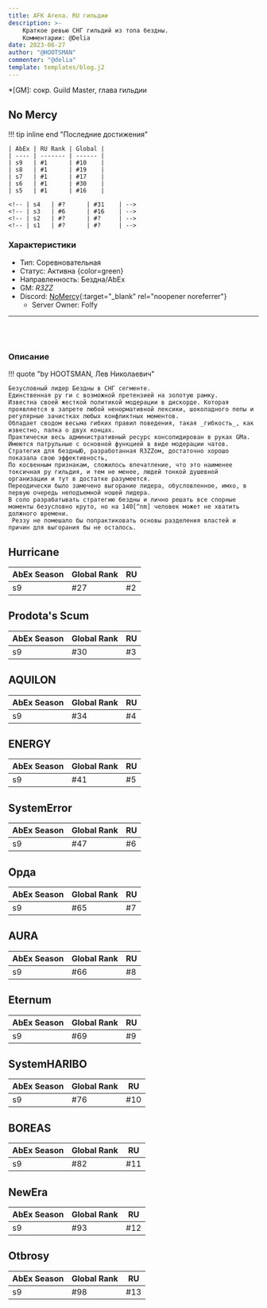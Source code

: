 ```yaml
---
title: AFK Arena. RU гильдии
description: >-
    Краткое ревью СНГ гильдий из топа бездны.
    Комментарии: @Delia 
date: 2023-06-27
author: "@HOOTSMAN"
commenter: "@delia"
template: templates/blog.j2
---
```


*[GM]: сокр. Guild Master, глава гильдии

## No Mercy

!!! tip inline end "Последние достижения"

    | AbEx | RU Rank | Global |
    | ---- | ------- | ------ |
    | s9   | #1      | #10    |
    | s8   | #1      | #19    |
    | s7   | #1      | #17    |
    | s6   | #1      | #30    |
    | s5   | #1      | #16    |

    <!-- | s4   | #?      | #31    | -->
    <!-- | s3   | #6      | #16    | -->
    <!-- | s2   | #?      | #?     | -->
    <!-- | s1   | #?      | #?     | -->

### Характеристики

- Тип: Соревновательная
- Статус: Активна {color=green}
- Направленность: Бездна/AbEx
- GM: _R3ZZ_
- Discord: [NoMercy][1]{:target="\_blank" rel="noopener noreferrer"}
  - Server Owner: Folfy

***
<br>
<br>

### Описание

!!! quote "by HOOTSMAN, Лев Николаевич"

    Безусловный лидер Бездны в СНГ сегменте.
    Единственная ру ги с возможной претензией на золотую рамку.
    Известна своей жесткой политикой модерации в дискорде. Которая проявляется в запрете любой ненормативной лексики, шоколадного пепы и регулярные зачистках любых конфликтных моментов.
    Обладает сводом весьма гибких правил поведения, такая _гибкость_, как известно, палка о двух концах.
    Практически весь административный ресурс консолидирован в руках GMa. Имеются патрульные с основной функцией в виде модерации чатов.
    Стратегия для бездныЮ, разработанная R3ZZом, достаточно хорошо показала свою эффективность,
    По косвенным признакам, сложилось впечатление, что это наименее токсичная ру гильдия, и тем не менее, людей тонкой душевной организации и тут в достатке разумеется.
    Переодически было замечено выгорание лидера, обусловленное, имхо, в первую очередь неподъемной ношей лидера.
    В соло разрабатывать стратегию бездны и лично решать все спорные моменты безусловно круто, но на 140[^nm] человек может не хватить должного времени.
     Реззу не помешало бы попрактиковать основы разделения властей и причин для выгорания бы не осталось.

[^nm]: Внутренний чат на 2 ги совместно с АВШ. HOOTtorok

## Hurricane

| AbEx Season | Global Rank | RU  |
| ----------- | ----------- | --- |
| s9           | #27         | #2  |

## Prodota's Scum

| AbEx Season | Global Rank | RU  |
| ----------- | ----------- | --- |
| s9           | #30         | #3  |

## AQUILON

| AbEx Season | Global Rank | RU  |
| ----------- | ----------- | --- |
| s9           | #34         | #4  |

## ENERGY

| AbEx Season | Global Rank | RU  |
| ----------- | ----------- | --- |
| s9           | #41         | #5  |

## SystemError

| AbEx Season | Global Rank | RU  |
| ----------- | ----------- | --- |
| s9           | #47         | #6  |

## Орда

| AbEx Season | Global Rank | RU  |
| ----------- | ----------- | --- |
| s9           | #65         | #7  |

## AURA

| AbEx Season | Global Rank | RU  |
| ----------- | ----------- | --- |
| s9           | #66         | #8  |

## Eternum

| AbEx Season | Global Rank | RU  |
| ----------- | ----------- | --- |
| s9           | #69         | #9  |

## SystemHARIBO

| AbEx Season | Global Rank | RU  |
| ----------- | ----------- | --- |
| s9           | #76         | #10 |

## BOREAS

| AbEx Season | Global Rank | RU  |
| ----------- | ----------- | --- |
| s9           | #82         | #11 |

## NewEra

| AbEx Season | Global Rank | RU  |
| ----------- | ----------- | --- |
| s9           | #93         | #12 |

## Otbrosy

| AbEx Season | Global Rank | RU  |
| ----------- | ----------- | --- |
| s9           | #98         | #13 |

[1]: https://discord.gg/nom3rcy
